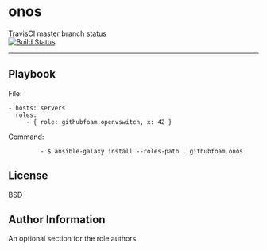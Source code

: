 onos
=========


TravisCI master branch status  
[![Build Status](https://travis-ci.com/githubfoam/ansible-role-onos.svg?branch=master)](https://travis-ci.com/githubfoam/ansible-role-onos)

------------

Playbook
----------------


File:

    - hosts: servers
      roles:
         - { role: githubfoam.openvswitch, x: 42 }

Command:

             - $ ansible-galaxy install --roles-path . githubfoam.onos


License
-------

BSD

Author Information
------------------

An optional section for the role authors
